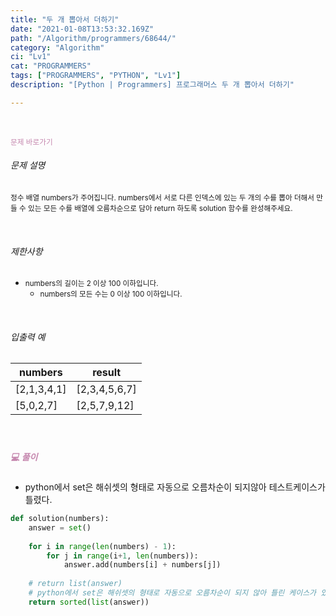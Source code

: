 ```yaml
---
title: "두 개 뽑아서 더하기"
date: "2021-01-08T13:53:32.169Z"
path: "/Algorithm/programmers/68644/"
category: "Algorithm"
ci: "Lv1"
cat: "PROGRAMMERS"
tags: ["PROGRAMMERS", "PYTHON", "Lv1"]
description: "[Python | Programmers] 프로그래머스 두 개 뽑아서 더하기"

---
```


<br />

<a href="https://programmers.co.kr/learn/courses/30/lessons/68644?language=python3" style="color:#C587AE;text-decoration:none;"><small>문제 바로가기</small></a>



###### 문제 설명

<small>정수 배열 numbers가 주어집니다. numbers에서 서로 다른 인덱스에 있는 두 개의 수를 뽑아 더해서 만들 수 있는 모든 수를 배열에 오름차순으로 담아 return 하도록 solution 함수를 완성해주세요.</small>

<br />

###### 제한사항

- <small> numbers의 길이는 2 이상 100 이하입니다.</small>
  - <small>numbers의 모든 수는 0 이상 100 이하입니다.</small>

<br />

###### 입출력 예

| numbers     | result        |
| ----------- | ------------- |
| [2,1,3,4,1] | [2,3,4,5,6,7] |
| [5,0,2,7]   | [2,5,7,9,12]  |

<br />

##### <h5 style="color:#C587AE;">💻 풀이</h5>

* python에서 set은 해쉬셋의 형태로 자동으로 오름차순이 되지않아 테스트케이스가 틀렸다.

```python
def solution(numbers):
    answer = set()
    
    for i in range(len(numbers) - 1):
        for j in range(i+1, len(numbers)):
            answer.add(numbers[i] + numbers[j])
            
    # return list(answer)
    # python에서 set은 해쉬셋의 형태로 자동으로 오름차순이 되지 않아 틀린 케이스가 있음.
    return sorted(list(answer))
```

<br />